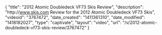 {
    "title": "2012 Atomic Doubledeck VF73 Skis Review",
    "description": "http:\/\/www.skis.com Review for the 2012 Atomic Doubledeck VF73 Skis",
    "videoid": "3767472",
    "date_created": "1411361310",
    "date_modified": "1418182027",
    "type": "captivate",
    "layout": "video",
    "url": "\/v\/2012-atomic-doubledeck-vf73-skis-review\/3767472"
}